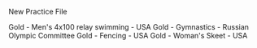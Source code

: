 New Practice File


Gold - Men's 4x100 relay swimming - USA
Gold - Gymnastics - Russian Olympic Committee 
Gold - Fencing - USA
Gold - Woman's Skeet - USA